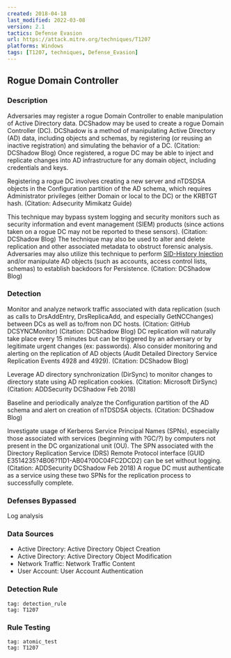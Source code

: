 ```yaml
---
created: 2018-04-18
last_modified: 2022-03-08
version: 2.1
tactics: Defense Evasion
url: https://attack.mitre.org/techniques/T1207
platforms: Windows
tags: [T1207, techniques, Defense_Evasion]
---
```


## Rogue Domain Controller

### Description

Adversaries may register a rogue Domain Controller to enable manipulation of Active Directory data. DCShadow may be used to create a rogue Domain Controller (DC). DCShadow is a method of manipulating Active Directory (AD) data, including objects and schemas, by registering (or reusing an inactive registration) and simulating the behavior of a DC. (Citation: DCShadow Blog) Once registered, a rogue DC may be able to inject and replicate changes into AD infrastructure for any domain object, including credentials and keys.

Registering a rogue DC involves creating a new server and nTDSDSA objects in the Configuration partition of the AD schema, which requires Administrator privileges (either Domain or local to the DC) or the KRBTGT hash. (Citation: Adsecurity Mimikatz Guide)

This technique may bypass system logging and security monitors such as security information and event management (SIEM) products (since actions taken on a rogue DC may not be reported to these sensors). (Citation: DCShadow Blog) The technique may also be used to alter and delete replication and other associated metadata to obstruct forensic analysis. Adversaries may also utilize this technique to perform [SID-History Injection](https://attack.mitre.org/techniques/T1134/005) and/or manipulate AD objects (such as accounts, access control lists, schemas) to establish backdoors for Persistence. (Citation: DCShadow Blog)

### Detection

Monitor and analyze network traffic associated with data replication (such as calls to DrsAddEntry, DrsReplicaAdd, and especially GetNCChanges) between DCs as well as to/from non DC hosts. (Citation: GitHub DCSYNCMonitor) (Citation: DCShadow Blog) DC replication will naturally take place every 15 minutes but can be triggered by an adversary or by legitimate urgent changes (ex: passwords). Also consider monitoring and alerting on the replication of AD objects (Audit Detailed Directory Service Replication Events 4928 and 4929). (Citation: DCShadow Blog)

Leverage AD directory synchronization (DirSync) to monitor changes to directory state using AD replication cookies. (Citation: Microsoft DirSync) (Citation: ADDSecurity DCShadow Feb 2018)

Baseline and periodically analyze the Configuration partition of the AD schema and alert on creation of nTDSDSA objects. (Citation: DCShadow Blog)

Investigate usage of Kerberos Service Principal Names (SPNs), especially those associated with services (beginning with ?GC/?) by computers not present in the DC organizational unit (OU). The SPN associated with the Directory Replication Service (DRS) Remote Protocol interface (GUID E3514235?4B06?11D1-AB04?00C04FC2DCD2) can be set without logging. (Citation: ADDSecurity DCShadow Feb 2018) A rogue DC must authenticate as a service using these two SPNs for the replication process to successfully complete.

### Defenses Bypassed

Log analysis

### Data Sources

  - Active Directory: Active Directory Object Creation
  -  Active Directory: Active Directory Object Modification
  -  Network Traffic: Network Traffic Content
  -  User Account: User Account Authentication
### Detection Rule

```query
tag: detection_rule
tag: T1207
```

### Rule Testing

```query
tag: atomic_test
tag: T1207
```
